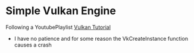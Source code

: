 # Simple Vulkan Engine

Following a YoutubePlaylist [Vulkan Tutorial](https://www.youtube.com/playlist?list=PL8327DO66nu9qYVKLDmdLW_84-yE4auCR)

- I have no patience and for some reason the VkCreateInstance function causes a crash
